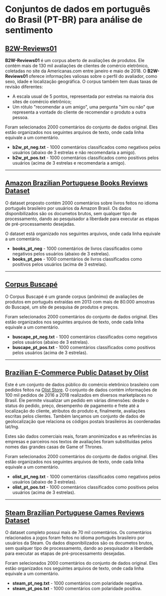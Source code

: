 # Conjuntos de dados em português do Brasil (PT-BR) para análise de sentimento

## [B2W-Reviews01](https://github.com/b2wdigital/b2w-reviews01)

**B2W-Reviews01** é um corpus aberto de avaliações de produtos. Ele contém mais de 130 mil avaliações de clientes de comércio eletrônico, coletadas no site da Americanas.com entre janeiro e maio de 2018. O **B2W-Reviews01** oferece informações valiosas sobre o perfil do avaliador, como sexo, idade e localização geográfica. O corpus também tem duas taxas de revisão diferentes:

- A escala usual de 5 pontos, representada por estrelas na maioria dos sites de comércio eletrônico;
- Um rótulo "recomendar a um amigo", uma pergunta "sim ou não" que representa a vontade do cliente de recomendar o produto a outra pessoa.

Foram selecionados 2000 comentários do conjunto de dados original. Eles estão organizados nos seguintes arquivos de texto, onde cada linha equivale a um comentário.

- **b2w_pt_neg.txt** - 1000 comentários classificados como negativos pelos usuários (abaixo de 3 estrelas e não recomendaria a amigo).
- **b2w_pt_pos.txt** - 1000 comentários classificados como positivos pelos usuários (acima de 3 estrelas  e recomendaria a amigo).

-------

## [Amazon Brazilian Portuguese Books Reviews Dataset](https://github.com/larifeliciana/books-reviews-portuguese)

O dataset proposto contém 2000 comentários sobre livros feitos no idioma português brasileiro por usuários da Amazon Brasil. Os dados disponibilizados são os documetos brutos, sem qualquer tipo de processamento, dando ao pesquisador a liberdade para executar as etapas de pré-processamento desejadas.

O dataset está organizado nos seguintes arquivos, onde cada linha equivale a um comentário.

- **books_pt_neg** - 1000 comentários de livros classificados como negativos pelos usuários (abaixo de 3 estrelas).
- **books_pt_pos** - 1000 comentários de livros classificados como positivos pelos usuários (acima de 3 estrelas).

-------

## [Corpus Buscapé](https://www.kaggle.com/fredericods/ptbr-sentiment-analysis-datasets)

O Corpus Buscapé é um grande corpus (anônimo) de avaliações de produtos em português extraídas em 2013 com mais de 80.000 amostras do Buscapé, um site de pesquisa de produtos e preços.

Foram selecionados 2000 comentários do conjunto de dados original. Eles estão organizados nos seguintes arquivos de texto, onde cada linha equivale a um comentário.

- **buscape_pt_neg.txt** - 1000 comentários classificados como negativos pelos usuários (abaixo de 3 estrelas).
- **buscape_pt_pos.txt** - 1000 comentários classificados como positivos pelos usuários (acima de 3 estrelas).

-------

## [Brazilian E-Commerce Public Dataset by Olist](https://www.kaggle.com/olistbr/brazilian-ecommerce)

Este é um conjunto de dados público do comércio eletrônico brasileiro com pedidos feitos na [Olist Store](http://www.olist.com/). O conjunto de dados contém informações de 100 mil pedidos de 2016 a 2018 realizados em diversos marketplaces no Brasil. Ele permite visualizar um pedido em várias dimensões: desde o status do pedido, preço, desempenho de pagamento e frete até a localização do cliente, atributos do produto e, finalmente, avaliações escritas pelos clientes. Também lançamos um conjunto de dados de geolocalização que relaciona os códigos postais brasileiros às coordenadas lat/lng.

Estes são dados comerciais reais, foram anonimizados e as referências às empresas e parceiros nos textos de avaliações foram substituídas pelos nomes das grandes casas de Game of Thrones.

Foram selecionados 2000 comentários do conjunto de dados original. Eles estão organizados nos seguintes arquivos de texto, onde cada linha equivale a um comentário.

- **olist_pt_neg.txt** - 1000 comentários classificados como negativos pelos usuários (abaixo de 3 estrelas).
- **olist_pt_pos.txt** - 1000 comentários classificados como positivos pelos usuários (acima de 3 estrelas).

-------

## [Steam Brazilian Portuguese Games Reviews Dataset](https://github.com/larifeliciana/steam-reviews-portuguese)

O dataset completo possui mais de 70 mil comentários. Os comentários relacionados a jogos foram feitos no idioma português brasileiro por usuários da Steam. Os dados disponibilizados são os documetos brutos, sem qualquer tipo de processamento, dando ao pesquisador a liberdade para executar as etapas de pré-processamento desejadas.

Foram selecionados 2000 comentários do conjunto de dados original. Eles estão organizados nos seguintes arquivos de texto, onde cada linha equivale a um comentário.

- **steam_pt_neg.txt** - 1000 comentários com polaridade negativa.
- **steam_pt_pos.txt** - 1000 comentários com polaridade positiva.